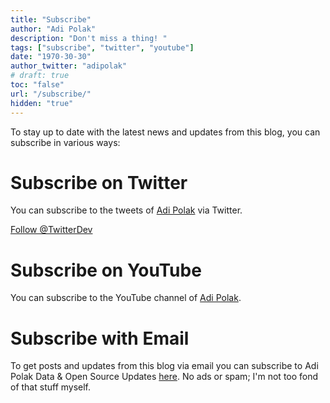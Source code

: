 ```yaml
---
title: "Subscribe"
author: "Adi Polak"
description: "Don't miss a thing! "
tags: ["subscribe", "twitter", "youtube"]
date: "1970-30-30"
author_twitter: "adipolak"
# draft: true
toc: "false"
url: "/subscribe/"
hidden: "true"
---
```



To stay up to date with the latest news and updates from this blog, you can subscribe in various ways:

# Subscribe on Twitter
You can subscribe to the tweets of [Adi Polak](https://twitter.com/AdiPolak) via Twitter.

<a href="https://twitter.com/AdiPolak?ref_src=twsrc%5Etfw" class="twitter-follow-button" data-show-count="false">Follow @TwitterDev</a><script async src="https://platform.twitter.com/widgets.js" charset="utf-8"></script>

# Subscribe on YouTube
You can subscribe to the YouTube channel of [Adi Polak](http://www.youtube.com/channel/UCN3hX3Ie1kZ3L0KZ5sCTsxw?sub_confirmation=1).

<script src="https://apis.google.com/js/platform.js"></script>

<div class="g-ytsubscribe" data-channelid="UCN3hX3Ie1kZ3L0KZ5sCTsxw" data-layout="default" data-count="default"></div>

# Subscribe with Email
To get posts and updates from this blog via email you can subscribe to Adi Polak Data & Open Source Updates [here](https://sub.adipolak.com/subscribe). No ads or spam; I'm not too fond of that stuff myself.

<!-- Begin Mailchimp Signup Form -->



<!-- 
# Subscribe with RSS
You can subscribe to AdiPolak.com Data and Open Source Blog via your favorite RSS client, using this RSS Feed.

<!-- # Subscribe on Facebook
You can subscribe to this blog via Facebook. --> 
